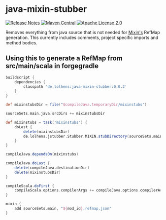 # java-mixin-stubber
[![Release Notes](https://img.shields.io/github/release/LolHens/java-mixin-stubber.svg?maxAge=3600)](https://github.com/LolHens/java-mixin-stubber/releases/latest)
[![Maven Central](https://img.shields.io/maven-central/v/de.lolhens/java-mixin-stubber)](https://search.maven.org/artifact/de.lolhens/java-mixin-stubber)
[![Apache License 2.0](https://img.shields.io/github/license/LolHens/java-mixin-stubber.svg?maxAge=3600)](https://www.apache.org/licenses/LICENSE-2.0)

Removes everything from java source that is not needed for [Mixin's](https://github.com/SpongePowered/Mixin) RefMap generation. This currently includes comments, project specific imports and method bodies.

## Using this to generate a RefMap from src/main/scala in forgegradle
```gradle
buildscript {
    dependencies {
        classpath 'de.lolhens:java-mixin-stubber:0.0.2'
    }
}

def mixinstubsDir = file("$compileJava.temporaryDir/mixinstubs")

sourceSets.main.java.srcDirs += mixinstubsDir

def mixinstubs = task('mixinstubs') {
    doLast {
        delete(mixinstubsDir)
        de.lolhens.jstubber.Stubber.MIXIN.stubDirectory(sourceSets.main.scala.srcDirs[0].toPath(), mixinstubsDir.toPath())
    }
}

compileJava.dependsOn(mixinstubs)

compileJava.doLast {
    delete(compileJava.destinationDir)
    delete(mixinstubsDir)
}

compileScala.doFirst {
    compileScala.options.compilerArgs += compileJava.options.compilerArgs
}

mixin {
    add sourceSets.main, "${mod_id}.refmap.json"
}
```
